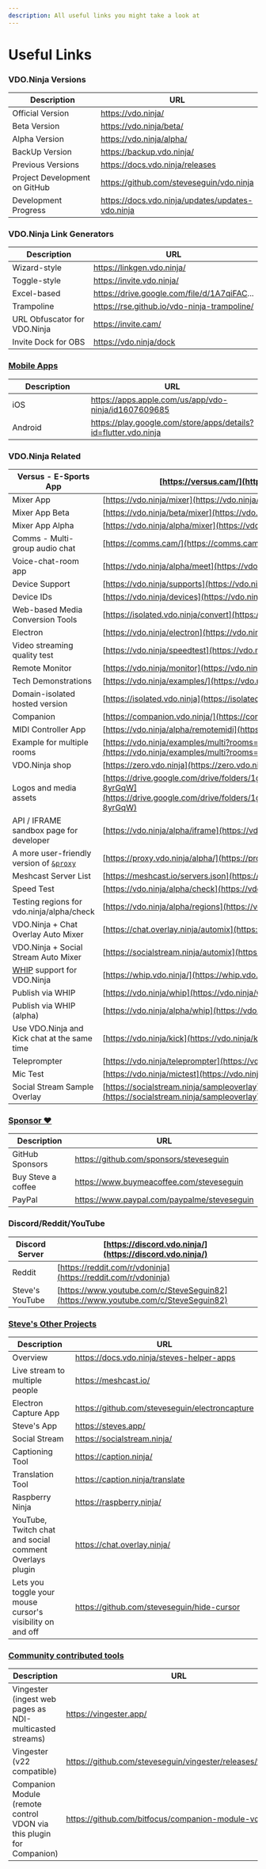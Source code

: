 ```yaml
---
description: All useful links you might take a look at
---
```


# Useful Links

### VDO.Ninja Versions

<table data-header-hidden><thead><tr><th width="323">Description</th><th>URL</th></tr></thead><tbody><tr><td>Official Version</td><td><a href="https://vdo.ninja/">https://vdo.ninja/</a></td></tr><tr><td>Beta Version</td><td><a href="https://vdo.ninja/beta/">https://vdo.ninja/beta/</a></td></tr><tr><td>Alpha Version</td><td><a href="https://vdo.ninja/alpha/">https://vdo.ninja/alpha/</a></td></tr><tr><td>BackUp Version</td><td><a href="https://backup.vdo.ninja/">https://backup.vdo.ninja/</a></td></tr><tr><td>Previous Versions</td><td><a href="https://docs.vdo.ninja/releases">https://docs.vdo.ninja/releases</a></td></tr><tr><td>Project Development on GitHub</td><td><a href="https://github.com/steveseguin/vdo.ninja">https://github.com/steveseguin/vdo.ninja</a></td></tr><tr><td>Development Progress</td><td><a href="https://docs.vdo.ninja/updates/updates-vdo.ninja">https://docs.vdo.ninja/updates/updates-vdo.ninja</a></td></tr></tbody></table>

### VDO.Ninja Link Generators

<table data-header-hidden><thead><tr><th width="291">Description</th><th>URL</th></tr></thead><tbody><tr><td>Wizard-style</td><td><a href="https://linkgen.vdo.ninja/">https://linkgen.vdo.ninja/</a></td></tr><tr><td>Toggle-style</td><td><a href="https://invite.vdo.ninja/">https://invite.vdo.ninja/</a></td></tr><tr><td>Excel-based</td><td><a href="https://drive.google.com/file/d/1A7qiFACoCxk9J-uTv9yyZa5yQWzFol8l/view">https://drive.google.com/file/d/1A7qiFAC</a>...</td></tr><tr><td>Trampoline</td><td><a href="https://rse.github.io/vdo-ninja-trampoline/">https://rse.github.io/vdo-ninja-trampoline/</a></td></tr><tr><td>URL Obfuscator for VDO.Ninja</td><td><a href="https://invite.cam/">https://invite.cam/</a></td></tr><tr><td>Invite Dock for OBS</td><td><a href="https://vdo.ninja/dock">https://vdo.ninja/dock</a></td></tr></tbody></table>

### [Mobile Apps](steves-helper-apps/native-mobile-app-versions.md)

<table data-header-hidden><thead><tr><th width="191">Description</th><th>URL</th></tr></thead><tbody><tr><td>iOS</td><td><a href="https://apps.apple.com/us/app/vdo-ninja/id1607609685">https://apps.apple.com/us/app/vdo-ninja/id1607609685</a></td></tr><tr><td>Android</td><td><a href="https://play.google.com/store/apps/details?id=flutter.vdo.ninja">https://play.google.com/store/apps/details?id=flutter.vdo.ninja</a></td></tr></tbody></table>

### VDO.Ninja Related

| Versus - E-Sports App                                                           | [https://versus.cam/](https://versus.cam/)                                                                                                            |
| ------------------------------------------------------------------------------- | ----------------------------------------------------------------------------------------------------------------------------------------------------- |
| Mixer App                                                                       | [https://vdo.ninja/mixer](https://vdo.ninja/mixer)                                                                                                    |
| Mixer App Beta                                                                  | [https://vdo.ninja/beta/mixer](https://vdo.ninja/beta/mixer)                                                                                          |
| Mixer App Alpha                                                                 | [https://vdo.ninja/alpha/mixer](https://vdo.ninja/alpha/mixer)                                                                                        |
| Comms - Multi-group audio chat                                                  | [https://comms.cam/](https://comms.cam/)                                                                                                              |
| Voice-chat-room app                                                             | [https://vdo.ninja/alpha/meet](https://vdo.ninja/alpha/meet)                                                                                          |
| Device Support                                                                  | [https://vdo.ninja/supports](https://vdo.ninja/supports)                                                                                              |
| Device IDs                                                                      | [https://vdo.ninja/devices](https://vdo.ninja/devices)                                                                                                |
| Web-based Media Conversion Tools                                                | [https://isolated.vdo.ninja/convert](https://isolated.vdo.ninja/convert)                                                                              |
| Electron                                                                        | [https://vdo.ninja/electron](https://vdo.ninja/electron)                                                                                              |
| Video streaming quality test                                                    | [https://vdo.ninja/speedtest](https://vdo.ninja/speedtest)                                                                                            |
| Remote Monitor                                                                  | [https://vdo.ninja/monitor](https://vdo.ninja/monitor)                                                                                                |
| Tech Demonstrations                                                             | [https://vdo.ninja/examples/](https://vdo.ninja/examples/)                                                                                            |
| Domain-isolated hosted version                                                  | [https://isolated.vdo.ninja](https://isolated.vdo.ninja/)                                                                                             |
| Companion                                                                       | [https://companion.vdo.ninja/](https://companion.vdo.ninja/)                                                                                          |
| MIDI Controller App                                                             | [https://vdo.ninja/alpha/remotemidi](https://vdo.ninja/alpha/remotemidi)                                                                              |
| Example for multiple rooms                                                      | [https://vdo.ninja/examples/multi?rooms=room1,room2,room3](https://vdo.ninja/examples/multi?rooms=room1,room2,room3)                                  |
| VDO.Ninja shop                                                                  | [https://zero.vdo.ninja](https://zero.vdo.ninja)                                                                                                      |
| Logos and media assets                                                          | [https://drive.google.com/drive/folders/1gYfxKEvFbKl\_UgHBT5PeGc5PJ-8yrGqW](https://drive.google.com/drive/folders/1gYfxKEvFbKl_UgHBT5PeGc5PJ-8yrGqW) |
| API / IFRAME sandbox page for developer                                         | [https://vdo.ninja/alpha/iframe](https://vdo.ninja/alpha/iframe)                                                                                      |
| A more user-friendly version of [`&proxy`](newly-added-parameters/and-proxy.md) | [https://proxy.vdo.ninja/alpha/](https://proxy.vdo.ninja/alpha/)                                                                                      |
| Meshcast Server List                                                            | [https://meshcast.io/servers.json](https://meshcast.io/servers.json)                                                                                  |
| Speed Test                                                                      | [https://vdo.ninja/alpha/check](https://vdo.ninja/alpha/check)                                                                                        |
| Testing regions for vdo.ninja/alpha/check                                       | [https://vdo.ninja/alpha/regions](https://vdo.ninja/alpha/regions)                                                                                    |
| VDO.Ninja + Chat Overlay Auto Mixer                                             | [https://chat.overlay.ninja/automix](https://chat.overlay.ninja/automix)                                                                              |
| VDO.Ninja + Social Stream Auto Mixer                                            | [https://socialstream.ninja/automix](https://socialstream.ninja/automix)                                                                              |
| [WHIP](advanced-settings/whip-parameters/and-whip.md) support for VDO.Ninja     | [https://whip.vdo.ninja/](https://whip.vdo.ninja/)                                                                                                    |
| Publish via WHIP                                                                | [https://vdo.ninja/whip](https://vdo.ninja/whip)                                                                                                      |
| Publish via WHIP (alpha)                                                        | [https://vdo.ninja/alpha/whip](https://vdo.ninja/alpha/whip)                                                                                          |
| Use VDO.Ninja and Kick chat at the same time                                    | [https://vdo.ninja/kick](https://vdo.ninja/kick)                                                                                                      |
| Teleprompter                                                                    | [https://vdo.ninja/teleprompter](https://vdo.ninja/teleprompter)                                                                                      |
| Mic Test                                                                        | [https://vdo.ninja/mictest](https://vdo.ninja/mictest)                                                                                                |
| Social Stream Sample Overlay                                                    | [https://socialstream.ninja/sampleoverlay](https://socialstream.ninja/sampleoverlay)                                                                  |

### [Sponsor ❤](getting-started/sponsor.md)

<table data-header-hidden><thead><tr><th width="262">Description</th><th>URL</th></tr></thead><tbody><tr><td>GitHub Sponsors</td><td><a href="https://github.com/sponsors/steveseguin">https://github.com/sponsors/steveseguin</a></td></tr><tr><td>Buy Steve a coffee</td><td><a href="https://www.buymeacoffee.com/steveseguin">https://www.buymeacoffee.com/steveseguin</a></td></tr><tr><td>PayPal</td><td><a href="https://www.paypal.com/paypalme/steveseguin">https://www.paypal.com/paypalme/steveseguin</a></td></tr></tbody></table>

### Discord/Reddit/YouTube

| Discord Server  | [https://discord.vdo.ninja/](https://discord.vdo.ninja/)                           |
| --------------- | ---------------------------------------------------------------------------------- |
| Reddit          | [https://reddit.com/r/vdoninja](https://reddit.com/r/vdoninja)                     |
| Steve's YouTube | [https://www.youtube.com/c/SteveSeguin82](https://www.youtube.com/c/SteveSeguin82) |

### [Steve's Other Projects](steves-helper-apps/)

<table data-header-hidden><thead><tr><th width="150">Description</th><th>URL</th></tr></thead><tbody><tr><td>Overview</td><td><a href="https://docs.vdo.ninja/steves-helper-apps">https://docs.vdo.ninja/steves-helper-apps</a></td></tr><tr><td>Live stream to multiple people</td><td><a href="https://meshcast.io/">https://meshcast.io/</a></td></tr><tr><td>Electron Capture App</td><td><a href="https://github.com/steveseguin/electroncapture">https://github.com/steveseguin/electroncapture</a></td></tr><tr><td>Steve's App</td><td><a href="https://steves.app/">https://steves.app/</a></td></tr><tr><td>Social Stream</td><td><a href="https://socialstream.ninja/">https://socialstream.ninja/</a></td></tr><tr><td>Captioning Tool</td><td><a href="https://caption.ninja/">https://caption.ninja/</a></td></tr><tr><td>Translation Tool</td><td><a href="https://caption.ninja/translate">https://caption.ninja/translate</a></td></tr><tr><td>Raspberry Ninja</td><td><a href="https://raspberry.ninja/">https://raspberry.ninja/</a></td></tr><tr><td>YouTube, Twitch chat and social comment Overlays plugin</td><td><a href="https://chat.overlay.ninja">https://chat.overlay.ninja/</a></td></tr><tr><td>Lets you toggle your mouse cursor's visibility on and off</td><td><a href="https://github.com/steveseguin/hide-cursor">https://github.com/steveseguin/hide-cursor</a></td></tr></tbody></table>

### [Community contributed tools](steves-helper-apps/community-contributed-tools.md)

<table data-header-hidden><thead><tr><th width="329">Description</th><th>URL</th></tr></thead><tbody><tr><td>Vingester (ingest web pages as NDI-multicasted streams)</td><td><a href="https://vingester.app/">https://vingester.app/</a></td></tr><tr><td>Vingester (v22 compatible)</td><td><a href="https://github.com/steveseguin/vingester/releases/tag/2.8.1">https://github.com/steveseguin/vingester/releases/tag/2.8.1</a></td></tr><tr><td>Companion Module (remote control VDON via this plugin for Companion)</td><td><a href="https://github.com/bitfocus/companion-module-vdo-ninja">https://github.com/bitfocus/companion-module-vdo-ninja</a></td></tr></tbody></table>
